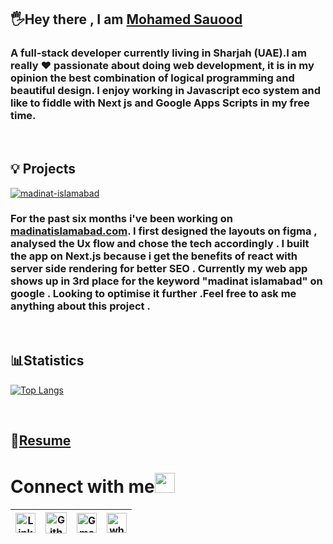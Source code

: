 
## 🖐Hey there ,   I am [Mohamed Sauood](https://sauood.vercel.app/)
### A full-stack developer currently living in Sharjah (UAE).I am really ❤️ passionate about doing web development, it is in my opinion the best combination of logical programming and beautiful design. I enjoy working in Javascript eco system and like to fiddle with Next js and Google Apps Scripts in my free time.

<br/>

## 💡 Projects 

[![madinat-islamabad](https://github-readme-stats.vercel.app/api/pin/?username=mohdsauood&repo=madinat-islamabad&title_color=ff3004&icon_color=ff3004&text_color=9f9f9f&bg_color=white)](https://github.com/mohdsauood/madinat-islamabad)


### For the past six months i've been working on [madinatislamabad.com](https://www.madinatislamabad.com/). I first designed the layouts on figma , analysed the Ux flow and chose the tech accordingly . I built the app on Next.js because i get the benefits of react with server side rendering for better SEO . Currently my web app shows up in 3rd place for the keyword "madinat islamabad" on google . Looking to optimise it further .Feel free to ask me anything about this project .

<br/>

## 📊Statistics


[![Top Langs](https://github-readme-stats.vercel.app/api/top-langs/?username=mohdsauood&layout=compact)](https://github.com/anuraghazra/github-readme-stats)

<br/>



## 📝[Resume](https://drive.google.com/file/d/10JiXAwqdIuciLq4TVOH5ulwItUNz5LaW/view?usp=sharing)

# Connect with me<img src="https://github.com/TheDudeThatCode/TheDudeThatCode/blob/master/Assets/Handshake.gif" height="32px">



| [<img src="https://github.com/TheDudeThatCode/TheDudeThatCode/blob/master/Assets/Linkedin.svg" alt="Linkedin Logo" width="32">](https://www.linkedin.com/in/mohamed-sauood/) |  [<img src="https://cdn.svgporn.com/logos/github-icon.svg" alt="Github logo" width="34">](https://github.com/mohdsauood/)  | [<img src="https://github.com/TheDudeThatCode/TheDudeThatCode/blob/master/Assets/Gmail.svg" alt="Gmail logo" height="32">](mailto:mohamedsauood@gmail.com) | [<img src="https://cdn.svgporn.com/logos/whatsapp.svg" alt="whatsapp logo" height="32">](https://wa.me/971561222712) 
|:---:|:---:|:---:|:---:|



